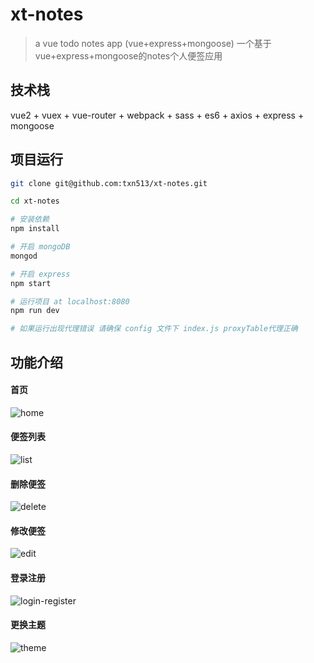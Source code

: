 # xt-notes

> a vue todo notes app (vue+express+mongoose) 一个基于vue+express+mongoose的notes个人便签应用

## 技术栈

vue2 + vuex + vue-router + webpack + sass + es6 + axios + express + mongoose

## 项目运行


```bash
git clone git@github.com:txn513/xt-notes.git

cd xt-notes

# 安装依赖
npm install

# 开启 mongoDB
mongod

# 开启 express
npm start

# 运行项目 at localhost:8080
npm run dev

# 如果运行出现代理错误 请确保 config 文件下 index.js proxyTable代理正确

```

## 功能介绍
#### 首页
![home](http://p8eyfvihb.bkt.clouddn.com/home1.png)
#### 便签列表
![list](http://p8eyfvihb.bkt.clouddn.com/noteslist.png)
#### 删除便签
![delete](http://p8eyfvihb.bkt.clouddn.com/delete.png)
#### 修改便签
![edit](http://p8eyfvihb.bkt.clouddn.com/edit.png)
#### 登录注册
![login-register](http://p8eyfvihb.bkt.clouddn.com/login-register.png)
#### 更换主题
![theme](http://p8eyfvihb.bkt.clouddn.com/home-color.png)

